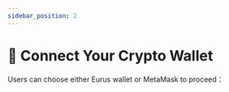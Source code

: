 ```yaml
---
sidebar_position: 2
---
```

# 🔗 Connect Your Crypto Wallet

Users can choose either Eurus wallet or MetaMask to proceed：